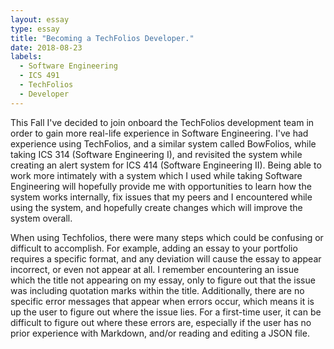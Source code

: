 ```yaml
---
layout: essay
type: essay
title: "Becoming a TechFolios Developer."
date: 2018-08-23
labels:
  - Software Engineering
  - ICS 491
  - TechFolios
  - Developer
---
```


This Fall I've decided to join onboard the TechFolios development team in order to gain more real-life experience in Software Engineering. I've had experience using TechFolios, and a similar system called BowFolios, while taking ICS 314 (Software Engineering I), and revisited the system while creating an alert system for ICS 414 (Software Engineering II). Being able to work more intimately with a system which I used while taking Software Engineering will hopefully provide me with opportunities to learn how the system works internally, fix issues that my peers and I encountered while using the system, and hopefully create changes which will improve the system overall.

When using Techfolios, there were many steps which could be confusing or difficult to accomplish. For example, adding an essay to your portfolio requires a specific format, and any deviation will cause the essay to appear incorrect, or even not appear at all. I remember encountering an issue which the title not appearing on my essay, only to figure out that the issue was including quotation marks within the title. Additionally, there are no specific error messages that appear when errors occur, which means it is up the user to figure out where the issue lies. For a first-time user, it can be difficult to figure out where these errors are, especially if the user has no prior experience with Markdown, and/or reading and editing a JSON file.
